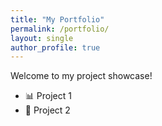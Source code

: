 ```yaml
---
title: "My Portfolio"
permalink: /portfolio/
layout: single
author_profile: true
---
```


Welcome to my project showcase!

- 📊 Project 1
- 🤖 Project 2